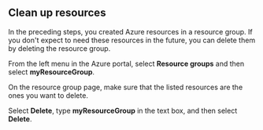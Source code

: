 ## Clean up resources

In the preceding steps, you created Azure resources in a resource group. If you don't expect to need these resources in the future, you can delete them by deleting the resource group.
 
From the left menu in the Azure portal, select **Resource groups** and then select **myResourceGroup**.

On the resource group page, make sure that the listed resources are the ones you want to delete.

Select **Delete**, type **myResourceGroup** in the text box, and then select **Delete**.
